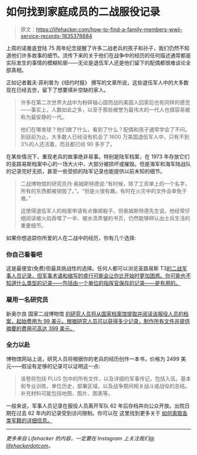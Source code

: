 # 如何找到家庭成员的二战服役记录

> 原文：<https://lifehacker.com/how-to-find-a-family-members-wwii-service-records-1835376684>

上周的诺曼底登陆 75 周年纪念提醒了许多二战老兵的孩子和孙子，我们仍然不知道他们许多故事的细节。流传下来的关于他们在战争中的经历的任何描述通常都是实际发生的事情的模糊轮廓——无论是退伍军人还是他们留下的配偶都很难谈论全部真相。



正如记者戴夫·菲利普为《纽约时报》 撰写的文章所说，这些退伍军人中的大多数现在已经去世，留下了想要填补空缺的家人。

> 许多在第二次世界大战中为粉碎轴心国而战的美国人回家后也有同样的感觉——事实上，人数如此之多，以至于那些被誉为最伟大的一代人也很容易被称为最安静的一代。
> 
> 他们在哪发球？他们做了什么，看到了什么？配偶和孩子通常学会了不问。到目前为止，大多数人已经没有机会了:1600 万美国退伍军人中，只有不到 3%的人还活着，而且都已经 90 多岁了。

在某些情况下，重现老兵的故事绝非易事。特别是陆军档案，在 1973 年存放它们的圣路易斯档案中心的一场大火中，大部分被损坏或摧毁。但是海军和海军陆战队的记录完好无损，甚至一些受损的陆军记录也能提供以前未知的细节。

> 二战博物馆的研究员丹·奥姆斯特德说:“有时候，除了工资单上的一个名字，所有的东西都被销毁了。”。“但是火很有趣。有时在火灾中的文件会幸免于难。”
> 
> 这使得退伍军人的档案申请有点像掷骰子。但奥姆斯特德先生说，他经常仔细阅读被火焰吞噬了一半、被水渍弄皱的书页，仍然能够辨认出士兵生活的重要细节。

如果你想追踪你所爱的人在二战中的经历，你有几个选择:

### 你自己看看吧

这是最便宜(免费)但最具挑战性的选择。任何人都可以浏览圣路易斯 T3[的二战军事人员记录，但军事术语和缩写的盛行可能会让你比开始时更加困惑。你可能也不知道什么类型的记录——包括由一个单位的指挥官保存的记录——是有用的。](https://www.archives.gov/personnel-records-center)

### 雇用一名研究员

新奥尔良 国家二战博物馆 [的研究人员将从国家档案馆提取并阅读该服役人员的档案，起始费用为 99 美元。根据研究人员可以获得多少记录，制作所有文件并提供摘要的费用可高达 399 美元。](https://www.nationalww2museum.org/war/research-veteran/wwii-research-services)

### 全力以赴

博物馆网站上说，研究人员将根据你的老兵的经历创作一本书，价格为 2499 美元——假设有足够的记录可以证明这一点:

> 该卷将包括 PLUS 包中的所有文件，以及详细的军事传记，包括入伍，基本和专业训练，单位历史，部署区域，以及战争期间相关战斗或战役的总结。补充材料可能包括地图、图片、图表等。

一般来说，军事人员记录在服役人员离开军队 62 年后存档并向公众开放。出院日期在过去 62 年内的记录受到访问限制。你可以在 这里找到更多关于 [如何索取各类军籍的详细信息。](https://www.usa.gov/military-records)

* * *

*更多来自 Lifehacker 的内容，一定要在 Instagram 上关注我们*[*@ lifehackerdotcom*](https://www.instagram.com/lifehackerdotcom/)*。*